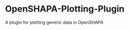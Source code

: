 OpenSHAPA-Plotting-Plugin
=========================

A plugin for plotting generic data in OpenSHAPA
